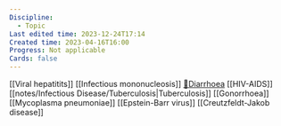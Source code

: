 ```yaml
---
Discipline:
  - Topic
Last edited time: 2023-12-24T17:14
Created time: 2023-04-16T16:00
Progress: Not applicable
Cards: false
---
```

[[Viral hepatitits]]
[[Infectious mononucleosis]]
[💩Diarrhoea](https://www.notion.so/Diarrhoea-dd9a56af3eae43b99a0a015e71be7a2f?pvs=21)
[[HIV-AIDS]]
[[notes/Infectious Disease/Tuberculosis|Tuberculosis]]
[[Gonorrhoea]]
[[Mycoplasma pneumoniae]]
[[Epstein-Barr virus]]
[[Creutzfeldt-Jakob disease]]